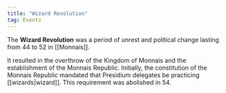 ```yaml
---
title: "Wizard Revolution"
tag: Events
---
```


The **Wizard Revolution** was a period of unrest and political change lasting from 44 to 52 in [[Monnais]].

It resulted in the overthrow of the Kingdom of Monnais and the establishment of the Monnais Republic. Initially, the constitution of the Monnais Republic mandated that Presidium delegates be practicing [[wizards|wizard]]. This requirement was abolished in 54.
